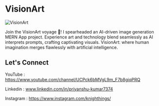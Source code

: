 # VisionArt

![VisionArt](https://github.com/BlackShort/VisionArt/assets/132726538/90245546-09d5-496f-affc-d2661c37ac9c)

Join the VisionArt voyage 🎨! I spearheaded an AI-driven image generation MERN App project. Experience art and technology blend seamlessly as AI interprets prompts, crafting captivating visuals. VisionArt: where human imagination merges flawlessly with artificial intelligence.

## Let's Connect

YouTube : https://www.youtube.com/channel/UCPck6bMVgL9m_F7b8giqPRQ

Linkedin : www.linkedin.com/in/priyanshu-kumar7374

Instagram : https://www.instagram.com/knighthings/


